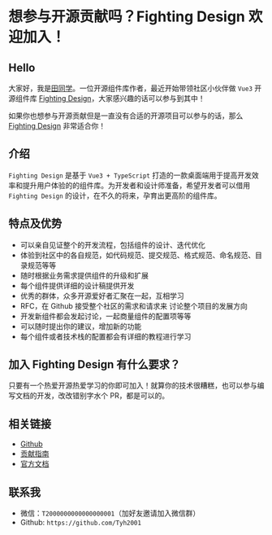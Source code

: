 # 想参与开源贡献吗？Fighting Design 欢迎加入！

## Hello

大家好，我是[田同学](https://github.com/Tyh2001)。一位开源组件库作者，最近开始带领社区小伙伴做 `Vue3` 开源组件库 [Fighting Design](https://github.com/FightingDesign/fighting-design)，大家感兴趣的话可以参与到其中！

如果你也想参与开源贡献但是一直没有合适的开源项目可以参与的话，那么 [Fighting Design](https://github.com/FightingDesign/fighting-design) 非常适合你！

## 介绍

`Fighting Design` 是基于 `Vue3 + TypeScript` 打造的一款桌面端用于提高开发效率和提升用户体验的的组件库。为开发者和设计师准备，希望开发者可以借用 `Fighting Design` 的设计，在不久的将来，孕育出更高阶的组件库。

## 特点及优势

- 可以亲自见证整个的开发流程，包括组件的设计、迭代优化
- 体验到社区中的各自规范，如代码规范、提交规范、格式规范、命名规范、目录规范等等
- 随时根据业务需求提供组件的升级和扩展
- 每个组件提供详细的设计稿提供开发
- 优秀的群体，众多开源爱好者汇聚在一起，互相学习
- RFC，在 Github 接受整个社区的需求和请求来 讨论整个项目的发展方向
- 开发新组件都会发起讨论，一起商量组件的配置项等等
- 可以随时提出你的建议，增加新的功能
- 每个组件或者技术栈的配置都会有详细的教程进行学习

## 加入 Fighting Design 有什么要求？

只要有一个热爱开源热爱学习的你即可加入！就算你的技术很糟糕，也可以参与编写文档的开发，改改错别字水个 PR，都是可以的。

## 相关链接

- [Github](https://github.com/FightingDesign/fighting-design)
- [贡献指南](https://github.com/FightingDesign/fighting-design/blob/master/CONTRIBUTING.md)
- [官方文档](https://fighting.tianyuhao.cn)

## 联系我

- 微信：`T2000000000000000001`（加好友邀请加入微信群）
- Github: `https://github.com/Tyh2001`
